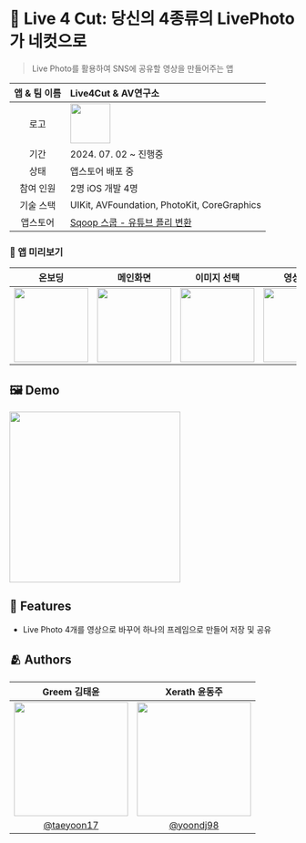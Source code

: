 # :iphone: Live 4 Cut: 당신의 4종류의 LivePhoto가 네컷으로
> Live Photo를 활용하여 SNS에 공유할 영상을 만들어주는 앱

|앱 & 팀 이름|Live4Cut & AV연구소|
|:--:|:--|
|로고|<img width="70" alt="" src="https://github.com/user-attachments/assets/5b64ed09-e1d2-48da-92be-0fddccc7c946"> 
|기간|2024. 07. 02 ~ 진행중|
|상태|앱스토어 배포 중|
|참여 인원|2명 iOS 개발 4명|
|기술 스택|UIKit, AVFoundation, PhotoKit, CoreGraphics|
|앱스토어|[Sqoop 스쿱 - 유튜브 플리 변환](https://apps.apple.com/kr/app/sqoop-%EC%8A%A4%EC%BF%B1/id6736636919)|

### 📱 앱 미리보기
|온보딩|메인화면|이미지 선택|영상변환|영상공유|
|:--:|:--:|:--:|:--:|:--:|
|<img width="130" alt="" src="">|<img width="130" alt="" src="https://github.com/user-attachments/assets/c0c0364d-dd5e-4952-bcf5-3e1f92075d64">|<img width="130" alt="" src="https://github.com/user-attachments/assets/11dcb638-d908-41d4-9d47-9fafd2ddf160">|<img width="130" alt="" src="https://github.com/user-attachments/assets/f92ca630-e5ba-4428-99c3-97b9062e4f07">|<img width="130" alt="" src="https://github.com/user-attachments/assets/90e77985-a7ef-4b61-b575-b0f0c23af0a7">|


## :framed_picture: Demo

<img src="https://github.com/user-attachments/assets/cb1c46a3-a8e5-431b-982d-92221c2ebfff" width="300"/>


## :pushpin: Features

- Live Photo 4개를 영상으로 바꾸어 하나의 프레임으로 만들어 저장 및 공유




## :people_hugging: Authors
| Greem 김태윤 | Xerath 윤동주 |
|:-:|:-:|
|<img src="https://avatars.githubusercontent.com/u/46375289?v=4" width=200>|<img src="https://avatars.githubusercontent.com/u/54929503?v=4" width=200>|
|[@taeyoon17](https://github.com/taeyoon17)|[@yoondj98](https://github.com/yoondj98)|
